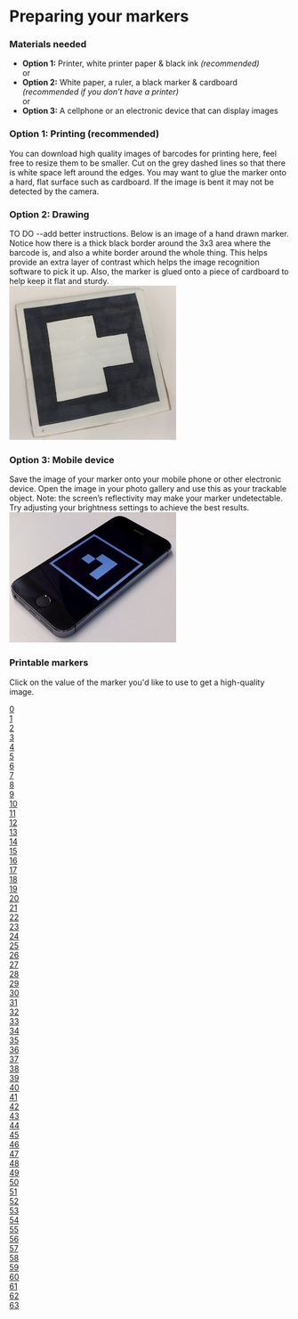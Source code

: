 # Preparing your markers


### Materials needed
*  __Option 1:__ Printer, white printer paper & black ink _(recommended)_  
or
*  __Option 2:__ White paper, a ruler, a black marker & cardboard _(recommended if you don’t have a printer)_  
or
*  __Option 3:__ A cellphone or an electronic device that can display images  

### Option 1: Printing (recommended)
You can download high quality images of barcodes for printing here, feel free to resize them to be smaller.
Cut on the grey dashed lines so that there is white space left around the edges.
You may want to glue the marker onto a hard, flat surface such as cardboard. If the image is bent it may not be detected by the camera.

### Option 2: Drawing
TO DO --add better instructions.
Below is an image of a hand drawn marker. Notice how there is a thick black border around the 3x3 area where the barcode is, and also a white border around the whole thing. This helps provide an extra layer of contrast which helps the image recognition software to pick it up. Also, the marker is glued onto a piece of cardboard to help keep it flat and sturdy.  
![alt text](static/drawn_marker.jpg)


### Option 3: Mobile device
Save the image of your marker onto your mobile phone or other electronic device. Open the image in your photo gallery and use this as your trackable object. Note: the screen’s reflectivity may make your marker undetectable. Try adjusting your brightness settings to achieve the best results.  
![alt text](static/phone_marker.jpg)


### Printable markers
Click on the value of the marker you'd like to use to get a high-quality image.

[0](static/AR_MARKER_CODES/00.png)  
[1](static/AR_MARKER_CODES/01.png)  
[2](static/AR_MARKER_CODES/02.png)  
[3](static/AR_MARKER_CODES/03.png)  
[4](static/AR_MARKER_CODES/04.png)  
[5](static/AR_MARKER_CODES/05.png)  
[6](static/AR_MARKER_CODES/06.png)  
[7](static/AR_MARKER_CODES/07.png)  
[8](static/AR_MARKER_CODES/08.png)  
[9](static/AR_MARKER_CODES/09.png)  
[10](static/AR_MARKER_CODES/10.png)  
[11](static/AR_MARKER_CODES/11.png)  
[12](static/AR_MARKER_CODES/12.png)  
[13](static/AR_MARKER_CODES/13.png)  
[14](static/AR_MARKER_CODES/14.png)  
[15](static/AR_MARKER_CODES/15.png)  
[16](static/AR_MARKER_CODES/16.png)  
[17](static/AR_MARKER_CODES/17.png)  
[18](static/AR_MARKER_CODES/18.png)  
[19](static/AR_MARKER_CODES/19.png)  
[20](static/AR_MARKER_CODES/20.png)  
[21](static/AR_MARKER_CODES/21.png)  
[22](static/AR_MARKER_CODES/22.png)  
[23](static/AR_MARKER_CODES/23.png)  
[24](static/AR_MARKER_CODES/24.png)  
[25](static/AR_MARKER_CODES/25.png)  
[26](static/AR_MARKER_CODES/26.png)  
[27](static/AR_MARKER_CODES/27.png)  
[28](static/AR_MARKER_CODES/28.png)  
[29](static/AR_MARKER_CODES/29.png)  
[30](static/AR_MARKER_CODES/30.png)  
[31](static/AR_MARKER_CODES/31.png)  
[32](static/AR_MARKER_CODES/32.png)  
[33](static/AR_MARKER_CODES/33.png)  
[34](static/AR_MARKER_CODES/34.png)  
[35](static/AR_MARKER_CODES/35.png)  
[36](static/AR_MARKER_CODES/36.png)  
[37](static/AR_MARKER_CODES/37.png)  
[38](static/AR_MARKER_CODES/38.png)  
[39](static/AR_MARKER_CODES/39.png)  
[40](static/AR_MARKER_CODES/40.png)  
[41](static/AR_MARKER_CODES/41.png)  
[42](static/AR_MARKER_CODES/42.png)  
[43](static/AR_MARKER_CODES/43.png)  
[44](static/AR_MARKER_CODES/44.png)  
[45](static/AR_MARKER_CODES/45.png)  
[46](static/AR_MARKER_CODES/46.png)  
[47](static/AR_MARKER_CODES/47.png)  
[48](static/AR_MARKER_CODES/48.png)  
[49](static/AR_MARKER_CODES/49.png)  
[50](static/AR_MARKER_CODES/50.png)  
[51](static/AR_MARKER_CODES/51.png)  
[52](static/AR_MARKER_CODES/52.png)  
[53](static/AR_MARKER_CODES/53.png)  
[54](static/AR_MARKER_CODES/54.png)  
[55](static/AR_MARKER_CODES/55.png)  
[56](static/AR_MARKER_CODES/56.png)  
[57](static/AR_MARKER_CODES/57.png)  
[58](static/AR_MARKER_CODES/58.png)  
[59](static/AR_MARKER_CODES/59.png)  
[60](static/AR_MARKER_CODES/60.png)  
[61](static/AR_MARKER_CODES/61.png)  
[62](static/AR_MARKER_CODES/62.png)  
[63](static/AR_MARKER_CODES/63.png)  

